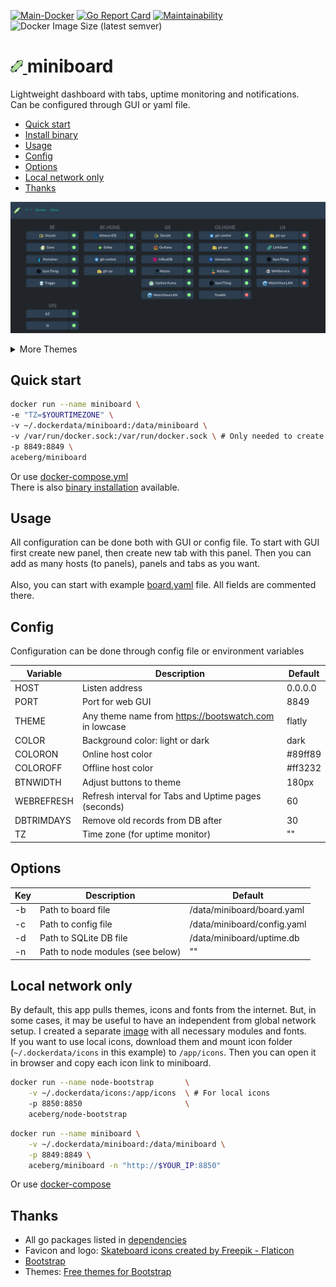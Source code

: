 [![Main-Docker](https://github.com/aceberg/miniboard/actions/workflows/main-docker.yml/badge.svg)](https://github.com/aceberg/miniboard/actions/workflows/main-docker.yml)
[![Go Report Card](https://goreportcard.com/badge/github.com/aceberg/miniboard)](https://goreportcard.com/report/github.com/aceberg/miniboard)
[![Maintainability](https://api.codeclimate.com/v1/badges/064657fe6ff0adb0d3ba/maintainability)](https://codeclimate.com/github/aceberg/miniboard/maintainability)
![Docker Image Size (latest semver)](https://img.shields.io/docker/image-size/aceberg/miniboard)

<h1><a href="https://github.com/aceberg/miniboard">
    <img src="https://raw.githubusercontent.com/aceberg/miniboard/main/assets/logo.png" width="20" />
</a>miniboard</h1>
Lightweight dashboard with tabs, uptime monitoring and notifications.<br>
Can be configured through GUI or yaml file.     

- [Quick start](https://github.com/aceberg/miniboard#quick-start)
- [Install binary](docs/INSTALL-BIN.md)
- [Usage](https://github.com/aceberg/miniboard#usage)
- [Config](https://github.com/aceberg/miniboard#config)
- [Options](https://github.com/aceberg/miniboard#options)
- [Local network only](https://github.com/aceberg/miniboard#local-network-only) 
- [Thanks](https://github.com/aceberg/miniboard#thanks)

![screenshot](https://raw.githubusercontent.com/aceberg/miniboard/main/assets/Screenshot%202023-06-25%20at%2022-55-05%20MiniBoard%20-%20Docker.png)
<details>
  <summary>More Themes</summary>
  <img src="https://raw.githubusercontent.com/aceberg/miniboard/main/assets/MiniBoard%20-%20Themes.png">
</details>     

## Quick start

```sh
docker run --name miniboard \
-e "TZ=$YOURTIMEZONE" \
-v ~/.dockerdata/miniboard:/data/miniboard \
-v /var/run/docker.sock:/var/run/docker.sock \ # Only needed to create panel from Docker containers (On Edit panels page)
-p 8849:8849 \
aceberg/miniboard
```
Or use [docker-compose.yml](docker-compose.yml)   
There is also [binary installation](docs/INSTALL-BIN.md) available.


## Usage
All configuration can be done both with GUI or config file. To start with GUI first create new panel, then create new tab with this panel. Then you can add as many hosts (to panels), panels and tabs as you want.   
<br>
Also, you can start with example [board.yaml](configs/board.yaml) file. All fields are commented there.
  

## Config
Configuration can be done through config file or environment variables

| Variable  | Description | Default |
| --------  | ----------- | ------- |
| HOST | Listen address | 0.0.0.0 |
| PORT   | Port for web GUI | 8849 |
| THEME | Any theme name from https://bootswatch.com in lowcase | flatly |
| COLOR | Background color: light or dark | dark |
| COLORON | Online host color | #89ff89 |
| COLOROFF | Offline host color | #ff3232 |
| BTNWIDTH | Adjust buttons to theme | 180px |
| WEBREFRESH | Refresh interval for Tabs and Uptime pages (seconds) | 60 |
| DBTRIMDAYS | Remove old records from DB after | 30 |
| TZ | Time zone (for uptime monitor) | "" |

## Options
| Key  | Description | Default | 
| --------  | ----------- | ------- | 
| -b | Path to board file | /data/miniboard/board.yaml |
| -c | Path to config file | /data/miniboard/config.yaml |
| -d | Path to SQLite DB file | /data/miniboard/uptime.db |
| -n | Path to node modules (see below) | "" |

## Local network only
By default, this app pulls themes, icons and fonts from the internet. But, in some cases, it may be useful to have an independent from global network setup. I created a separate [image](https://github.com/aceberg/my-dockerfiles/tree/main/node-bootstrap) with all necessary modules and fonts.    
If you want to use local icons, download them and mount icon folder (`~/.dockerdata/icons` in this example) to `/app/icons`. Then you can open it in browser and copy each icon link to miniboard.
```sh
docker run --name node-bootstrap       \
    -v ~/.dockerdata/icons:/app/icons  \ # For local icons
    -p 8850:8850                       \
    aceberg/node-bootstrap
```
```sh
docker run --name miniboard \
    -v ~/.dockerdata/miniboard:/data/miniboard \
    -p 8849:8849 \
    aceberg/miniboard -n "http://$YOUR_IP:8850"
```
Or use [docker-compose](docker-compose-local.yml)

## Thanks
- All go packages listed in [dependencies](https://github.com/aceberg/miniboard/network/dependencies)
- Favicon and logo: [Skateboard icons created by Freepik - Flaticon](https://www.flaticon.com/free-icons/skateboard)
- [Bootstrap](https://getbootstrap.com/)
- Themes: [Free themes for Bootstrap](https://bootswatch.com)
